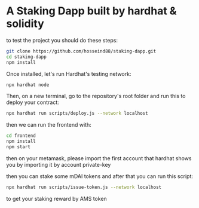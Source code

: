 # A Staking Dapp built by hardhat & solidity 

to test the project you should do these steps:

```sh
git clone https://github.com/hosseind88/staking-dapp.git
cd staking-dapp
npm install
```

Once installed, let's run Hardhat's testing network:

```sh
npx hardhat node
```

Then, on a new terminal, go to the repository's root folder and run this to deploy your contract:

```sh
npx hardhat run scripts/deploy.js --network localhost
```

then we can run the frontend with:
```sh
cd frontend
npm install
npm start
```

then on your metamask, please import the first account that hardhat shows you by importing it by account private-key

then you can stake some mDAI tokens and after that you can run this script:
```sh
npx hardhat run scripts/issue-token.js --network localhost
```
to get your staking reward by AMS token
